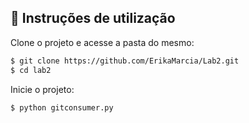 ## 🚀 Instruções de utilização

Clone o projeto e acesse a pasta do mesmo:
```bash
$ git clone https://github.com/ErikaMarcia/Lab2.git
$ cd lab2
```

Inicie o projeto:
```bash
$ python gitconsumer.py
```

